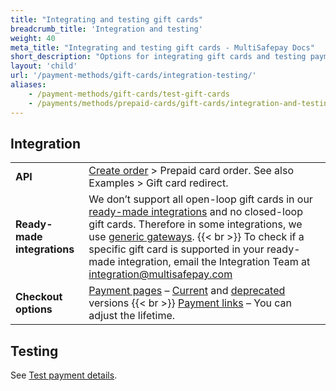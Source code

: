```yaml
---
title: "Integrating and testing gift cards"
breadcrumb_title: 'Integration and testing'
weight: 40
meta_title: "Integrating and testing gift cards - MultiSafepay Docs"
short_description: "Options for integrating gift cards and testing payments"
layout: 'child'
url: '/payment-methods/gift-cards/integration-testing/'
aliases:
    - /payment-methods/gift-cards/test-gift-cards
    - /payments/methods/prepaid-cards/gift-cards/integration-and-testing/
---
```

## Integration

| | |
|---|---|
| **API** | [Create order](https://docs-api.multisafepay.com/reference/createorder) > Prepaid card order. See also Examples > Gift card redirect. |
| **Ready-made integrations** | We don’t support all open-loop gift cards in our [ready-made integrations](/integrations/ready-made/) and no closed-loop gift cards. Therefore in some integrations, we use [generic gateways](/developer/general/generic-gateways/). {{< br >}} To check if a specific gift card is supported in your ready-made integration, email the Integration Team at integration@multisafepay.com   |
| **Checkout options** | [Payment pages](/payment-pages/) – [Current](/payment-pages/activation/) and [deprecated](/payment-pages/deprecated/) versions {{< br >}} [Payment links](/payment-links/about/) – You can adjust the lifetime. |

## Testing 

See [Test payment details](/testing/test-payment-details/#prepaid-cards).


